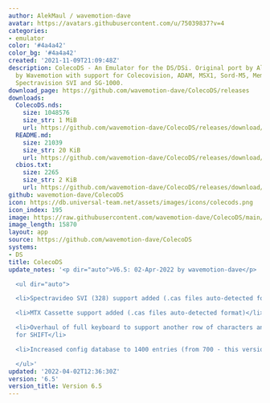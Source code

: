 ```yaml
---
author: AlekMaul / wavemotion-dave
avatar: https://avatars.githubusercontent.com/u/75039837?v=4
categories:
- emulator
color: '#4a4a42'
color_bg: '#4a4a42'
created: '2021-11-09T21:09:48Z'
description: ColecoDS - An Emulator for the DS/DSi. Original port by Alekmaul. Phoenix-Edition
  by Wavemotion with support for Colecovision, ADAM, MSX1, Sord-M5, Memotech MTX,
  Spectravision SVI and SG-1000.
download_page: https://github.com/wavemotion-dave/ColecoDS/releases
downloads:
  ColecoDS.nds:
    size: 1048576
    size_str: 1 MiB
    url: https://github.com/wavemotion-dave/ColecoDS/releases/download/6.5/ColecoDS.nds
  README.md:
    size: 21039
    size_str: 20 KiB
    url: https://github.com/wavemotion-dave/ColecoDS/releases/download/6.5/README.md
  cbios.txt:
    size: 2265
    size_str: 2 KiB
    url: https://github.com/wavemotion-dave/ColecoDS/releases/download/6.5/cbios.txt
github: wavemotion-dave/ColecoDS
icon: https://db.universal-team.net/assets/images/icons/colecods.png
icon_index: 195
image: https://raw.githubusercontent.com/wavemotion-dave/ColecoDS/main/arm9/gfx_data/pdev_tbg0.png
image_length: 15870
layout: app
source: https://github.com/wavemotion-dave/ColecoDS
systems:
- DS
title: ColecoDS
update_notes: '<p dir="auto">V6.5: 02-Apr-2022 by wavemotion-dave</p>

  <ul dir="auto">

  <li>Spectravideo SVI (328) support added (.cas files auto-detected format)</li>

  <li>MTX Cassette support added (.cas files auto-detected format)</li>

  <li>Overhaul of full keyboard to support another row of characters and shoulder-button
  for SHIFT</li>

  <li>Increased config database to 1400 entries (from 700 - this version will auto-update)</li>

  </ul>'
updated: '2022-04-02T12:36:30Z'
version: '6.5'
version_title: Version 6.5
---
```

